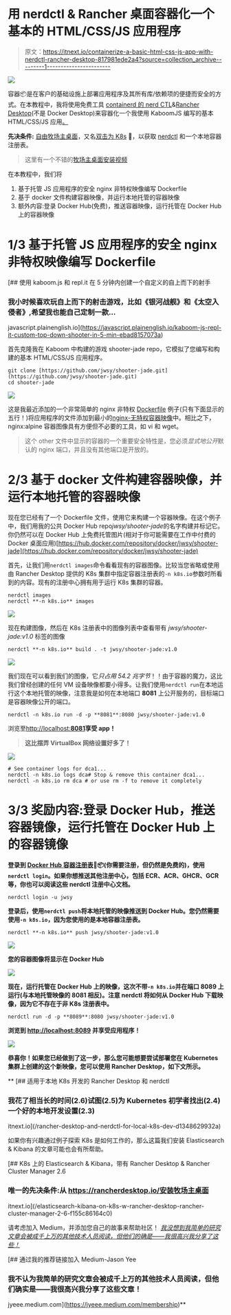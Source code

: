 # 用 nerdctl & Rancher 桌面容器化一个基本的 HTML/CSS/JS 应用程序

> 原文：<https://itnext.io/containerize-a-basic-html-css-js-app-with-nerdctl-rancher-desktop-817981ede2a4?source=collection_archive---------1----------------------->

![](img/3fd1a107bdbbe1630fb10b283a21e742.png)

容器📦是在客户的基础设施上部署应用程序及其所有库/依赖项的便捷而安全的方式。在本教程中，我将使用免费工具 [containerd 的 nerd CTL](https://github.com/containerd/nerdctl)&[Rancher Desktop](https://rancherdesktop.io/)(不是 Docker Desktop)来容器化一个我使用 KaboomJS 编写的基本 HTML/CSS/JS 应用[。](https://kaboomjs.com/play?demo=movement)

**先决条件:** [自由牧场主桌面](https://rancherdesktop.io/)，又名[双击为 K8s](https://jyeee.medium.com/elasticsearch-kibana-on-k8s-w-rancher-desktop-rancher-cluster-manager-2-6-f155c86164c0) 🙌，以获取 [nerdctl](https://github.com/containerd/nerdctl) 和一个本地容器注册表。

> 这里有一个不错的[牧场主桌面安装视频](https://www.youtube.com/watch?v=lYM5lCHhbL8)

在本教程中，我们将

1.  基于托管 JS 应用程序的安全 nginx 非特权映像编写 Dockerfile
2.  基于 docker 文件构建容器映像，并运行本地托管的容器映像
3.  额外内容:登录 Docker Hub(免费)，推送容器映像，运行托管在 Docker Hub 上的容器映像

# 1/3 基于托管 JS 应用程序的安全 nginx 非特权映像编写 Dockerfile

[](https://javascript.plainenglish.io/kaboom-js-repl-it-custom-top-down-shooter-in-5-min-ebad8157073a) [## 使用 kaboom.js 和 repl.it 在 5 分钟内创建一个自定义的自上而下的射手

### 我小时候喜欢玩自上而下的射击游戏，比如《银河战舰》和《太空入侵者》,希望我也能自己定制一款…

javascript.plainenglish.io](https://javascript.plainenglish.io/kaboom-js-repl-it-custom-top-down-shooter-in-5-min-ebad8157073a) 

首先克隆我在 Kaboom 中构建的游戏 shooter-jade repo，它模拟了您编写和构建的基本 HTML/CSS/JS 应用程序。

```
git clone [https://github.com/jwsy/shooter-jade.git](https://github.com/jwsy/shooter-jade.git)
cd shooter-jade
```

![](img/d537bb86c5b550db0f3c53a1cb874af0.png)

这是我最近添加的一个非常简单的 nginx 非特权 [Dockerfile](https://docs.docker.com/engine/reference/builder/) 例子(只有下面显示的五行！)将应用程序的文件添加到最小的[nginx-无特权容器映像](https://hub.docker.com/r/nginxinc/nginx-unprivileged)中。相比之下，nginx:alpine 容器图像具有方便但不必要的工具，如 vi 和 wget。

> 这个 other 文件中显示的容器的一个重要安全特性是，您必须*显式地公开*默认的 nginx 端口，并且没有其他端口是开放的。

# 2/3 基于 docker 文件构建容器映像，并运行本地托管的容器映像

现在您已经有了一个 Dockerfile 文件，使用它来构建一个容器映像。在这个例子中，我们用我的公共 Docker Hub repo*jwsy/shooter-jade*的名字构建并标记它。你仍然可以在 Docker Hub 上免费托管图片(相对于你可能需要在工作中付费的 Docker 桌面应用)[https://hub.docker.com/repository/docker/jwsy/shooter-jade](https://hub.docker.com/repository/docker/jwsy/shooter-jade)

首先，让我们用`nerdctl images`命令看看现有的容器图像。比较当您省略或使用由 Rancher Desktop 提供的 K8s 集群中指定容器注册表的`-n k8s.io`参数时所看到的内容。现有的注册中心拥有用于运行 K8s 集群的容器。

```
nerdctl images
nerdctl **-n k8s.io** images
```

![](img/b2170de991f7d286ea6fce96f62aeda5.png)

现在构建图像，然后在 K8s 注册表中的图像列表中查看带有 *jwsy/shooter-jade:v1.0* 标签的图像

```
nerdctl **-n k8s.io** build . -t jwsy/shooter-jade:v1.0
```

![](img/25b0c5b63fbb0e7e536076123eb57cb7.png)

我们现在可以看到我们的图像，它*只占用 54.2 兆字节*！！由于容器的魔力，这比我们曾经创建的任何 VM 设备映像都要小得多。让我们使用`nerdctl run`在本地运行这个本地托管的映像，注意我是如何在本地端口 **8081** 上公开服务的，目标端口是容器映像公开的端口。

```
nerdctl -n k8s.io run -d -p **8081**:8080 jwsy/shooter-jade:v1.0
```

浏览至[http://localhost:**8081**](http://localhost:8081)**享受 app！**

> **这比摆弄 VirtualBox 网络设置好多了！**

**![](img/47e3a300bdda45e7e12d73c8d0e5e6a1.png)**

```
# See container logs for dca1...
nerdctl -n k8s.io logs dca# Stop & remove this container dca1... 
nerdctl -n k8s.io rm dca # or use rm -f to remove it completely
```

# **3/3 奖励内容:登录 Docker Hub，推送容器镜像，运行托管在 Docker Hub 上的容器镜像**

**登录到 [Docker Hub 容器注册表](https://hub.docker.com/)🐳📦(你需要注册，但仍然是免费的)，使用`nerdctl login`。如果你想推送其他注册中心，包括 ECR、ACR、GHCR、GCR 等，你也可以阅读这些 nerdctl 注册中心文档。**

```
nerdctl login -u jwsy
```

**登录后，使用`nerdctl push`将本地托管的映像推送到 Docker Hub。您仍然需要使用`-n k8s.io`，因为您使用的是本地容器注册表。**

```
nerdctl **-n k8s.io** push jwsy/shooter-jade:v1.0
```

**![](img/b0ba003965168472afe28ebf3cbe0759.png)**

**您的容器图像将显示在 Docker Hub**

**![](img/e7358c3f93e73a613abf9da2a2b2117d.png)**

**现在，运行托管在 Docker Hub 上的映像，这次不带`-n k8s.io`并在端口 **8089** 上运行(与本地托管映像的 8081 相反)。注意 nerdctl 将如何从 Docker Hub 下载映像，因为它不存在于非 K8s 注册表中。**

```
nerdctl run -d -p **8089**:8080 jwsy/shooter-jade:v1.0
```

**浏览到 [http://localhost:8089](http://localhost:8089) 并享受应用程序！**

**![](img/6d2c2ae651ba57e9bf93bf0062b2488f.png)**

**恭喜你！如果您已经做到了这一步，那么您可能想要尝试部署您在 Kubernetes 集群上创建的这个新映像，您可以使用 Rancher Desktop，如下文所示。**

**[](/rancher-desktop-and-nerdctl-for-local-k8s-dev-d1348629932a) [## 适用于本地 K8s 开发的 Rancher Desktop 和 nerdctl

### 我花了相当长的时间(2.6)试图(2.5)为 Kubernetes 初学者找出(2.4)一个好的本地开发设置(2.3)

itnext.io](/rancher-desktop-and-nerdctl-for-local-k8s-dev-d1348629932a) 

如果你有兴趣通过例子探索 K8s 是如何工作的，那么这篇我们安装 Elasticsearch & Kibana 的文章可能也会有所帮助。

[](/elasticsearch-kibana-on-k8s-w-rancher-desktop-rancher-cluster-manager-2-6-f155c86164c0) [## K8s 上的 Elasticsearch & Kibana，带有 Rancher Desktop & Rancher Cluster Manager 2.6

### 唯一的先决条件:从 https://rancherdesktop.io/安装牧场主桌面

itnext.io](/elasticsearch-kibana-on-k8s-w-rancher-desktop-rancher-cluster-manager-2-6-f155c86164c0) 

请考虑加入 Medium，并添加您自己的故事来帮助社区！ [*我没想到我简单的研究文章会被成千上万的其他技术人员阅读，但他们的确是——我很高兴我分享了这些！*](https://jyeee.medium.com/membership)

[](https://jyeee.medium.com/membership) [## 通过我的推荐链接加入 Medium-Jason Yee

### 我不认为我简单的研究文章会被成千上万的其他技术人员阅读，但他们确实是——我很高兴我分享了这些文章！

jyeee.medium.com](https://jyeee.medium.com/membership)**